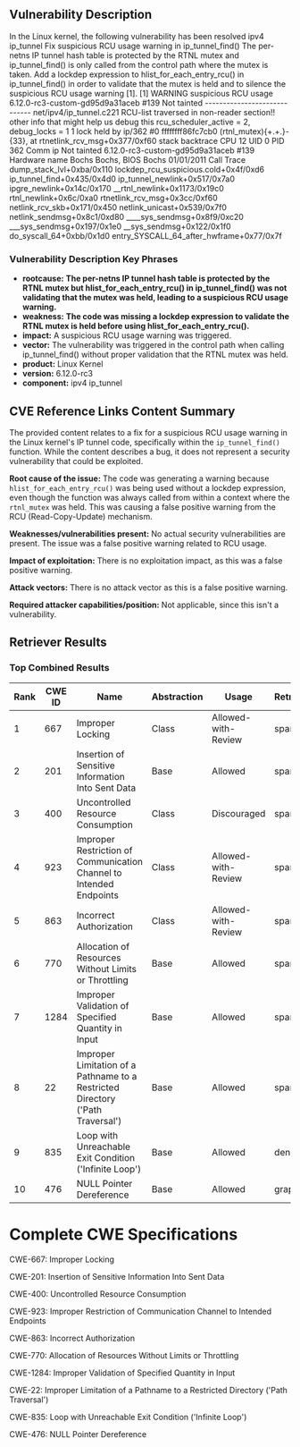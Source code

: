 ## Vulnerability Description
In the Linux kernel, the following vulnerability has been resolved ipv4 ip_tunnel Fix suspicious RCU usage warning in ip_tunnel_find() The per-netns IP tunnel hash table is protected by the RTNL mutex and ip_tunnel_find() is only called from the control path where the mutex is taken. Add a lockdep expression to hlist_for_each_entry_rcu() in ip_tunnel_find() in order to validate that the mutex is held and to silence the suspicious RCU usage warning [1]. [1] WARNING suspicious RCU usage 6.12.0-rc3-custom-gd95d9a31aceb #139 Not tainted ----------------------------- net/ipv4/ip_tunnel.c221 RCU-list traversed in non-reader section!! other info that might help us debug this rcu_scheduler_active = 2, debug_locks = 1 1 lock held by ip/362 #0 ffffffff86fc7cb0 (rtnl_mutex){+.+.}-{33}, at rtnetlink_rcv_msg+0x377/0xf60 stack backtrace CPU 12 UID 0 PID 362 Comm ip Not tainted 6.12.0-rc3-custom-gd95d9a31aceb #139 Hardware name Bochs Bochs, BIOS Bochs 01/01/2011 Call Trace dump_stack_lvl+0xba/0x110 lockdep_rcu_suspicious.cold+0x4f/0xd6 ip_tunnel_find+0x435/0x4d0 ip_tunnel_newlink+0x517/0x7a0 ipgre_newlink+0x14c/0x170 __rtnl_newlink+0x1173/0x19c0 rtnl_newlink+0x6c/0xa0 rtnetlink_rcv_msg+0x3cc/0xf60 netlink_rcv_skb+0x171/0x450 netlink_unicast+0x539/0x7f0 netlink_sendmsg+0x8c1/0xd80 ____sys_sendmsg+0x8f9/0xc20 ___sys_sendmsg+0x197/0x1e0 __sys_sendmsg+0x122/0x1f0 do_syscall_64+0xbb/0x1d0 entry_SYSCALL_64_after_hwframe+0x77/0x7f

### Vulnerability Description Key Phrases
- **rootcause:** **The per-netns IP tunnel hash table is protected by the RTNL mutex but hlist_for_each_entry_rcu() in ip_tunnel_find() was not validating that the mutex was held, leading to a suspicious RCU usage warning.**
- **weakness:** **The code was missing a lockdep expression to validate the RTNL mutex is held before using hlist_for_each_entry_rcu().**
- **impact:** A suspicious RCU usage warning was triggered.
- **vector:** The vulnerability was triggered in the control path when calling ip_tunnel_find() without proper validation that the RTNL mutex was held.
- **product:** Linux Kernel
- **version:** 6.12.0-rc3
- **component:** ipv4 ip_tunnel

## CVE Reference Links Content Summary
The provided content relates to a fix for a suspicious RCU usage warning in the Linux kernel's IP tunnel code, specifically within the `ip_tunnel_find()` function. While the content describes a bug, it does not represent a security vulnerability that could be exploited.

**Root cause of the issue:**
The code was generating a warning because `hlist_for_each_entry_rcu()` was being used without a lockdep expression, even though the function was always called from within a context where the `rtnl_mutex` was held. This was causing a false positive warning from the RCU (Read-Copy-Update) mechanism.

**Weaknesses/vulnerabilities present:**
No actual security vulnerabilities are present. The issue was a false positive warning related to RCU usage.

**Impact of exploitation:**
There is no exploitation impact, as this was a false positive warning.

**Attack vectors:**
There is no attack vector as this is a false positive warning.

**Required attacker capabilities/position:**
Not applicable, since this isn't a vulnerability.

## Retriever Results

### Top Combined Results

| Rank | CWE ID | Name | Abstraction | Usage  | Retrievers | Individual Scores |
|------|--------|------|-------------|-------|------------|-------------------|
| 1 | 667 | Improper Locking | Class | Allowed-with-Review | sparse | 0.674 |
| 2 | 201 | Insertion of Sensitive Information Into Sent Data | Base | Allowed | sparse | 0.630 |
| 3 | 400 | Uncontrolled Resource Consumption | Class | Discouraged | sparse | 0.628 |
| 4 | 923 | Improper Restriction of Communication Channel to Intended Endpoints | Class | Allowed-with-Review | sparse | 0.627 |
| 5 | 863 | Incorrect Authorization | Class | Allowed-with-Review | sparse | 0.612 |
| 6 | 770 | Allocation of Resources Without Limits or Throttling | Base | Allowed | sparse | 0.608 |
| 7 | 1284 | Improper Validation of Specified Quantity in Input | Base | Allowed | sparse | 0.607 |
| 8 | 22 | Improper Limitation of a Pathname to a Restricted Directory ('Path Traversal') | Base | Allowed | sparse | 0.604 |
| 9 | 835 | Loop with Unreachable Exit Condition ('Infinite Loop') | Base | Allowed | dense | 0.525 |
| 10 | 476 | NULL Pointer Dereference | Base | Allowed | graph | 0.003 |



# Complete CWE Specifications

CWE-667: Improper Locking

CWE-201: Insertion of Sensitive Information Into Sent Data

CWE-400: Uncontrolled Resource Consumption

CWE-923: Improper Restriction of Communication Channel to Intended Endpoints

CWE-863: Incorrect Authorization

CWE-770: Allocation of Resources Without Limits or Throttling

CWE-1284: Improper Validation of Specified Quantity in Input

CWE-22: Improper Limitation of a Pathname to a Restricted Directory ('Path Traversal')

CWE-835: Loop with Unreachable Exit Condition ('Infinite Loop')

CWE-476: NULL Pointer Dereference